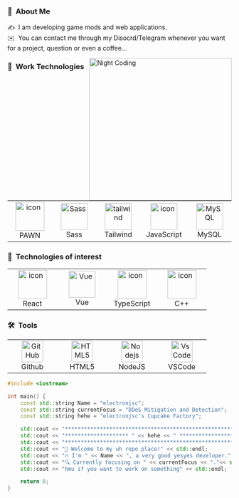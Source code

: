 ### 👨 &nbsp;About Me

✍️ &nbsp;I am developing game mods and web applications.\
✉️ &nbsp;You can contact me through my Disocrd/Telegram whenever you want for a project, question or even a coffee...

<img alt="Night Coding" src="https://i.imgur.com/MfXGIDb.png" width="320" height="320" align="right"/> 

### :triangular_ruler: &nbsp;Work Technologies
<table>
    <tr>
        <td align="center" width="96">
            <img src="https://sun6-22.userapi.com/s/v1/ig1/lcNh2ISYpIBbomD53p2EZIsgD97PMClZ80nf7SAH-WXyOIZZqFQcZHdC0v1QJWpUgNkKUf35.jpg?size=748x748&quality=96&crop=26,26,748,748&ava=1" alt="icon" width="65" height="65" />
          <br>PAWN
        </td>
        <td align="center" width="96">
            <img src="https://skillicons.dev/icons?i=sass" width="60" height="60" alt="Sass" />
          <br>Sass
        </td>
        <td align="center" width="96">
            <img src="https://skillicons.dev/icons?i=tailwind" width="60" height="60" alt="tailwind" />
          <br>Tailwind
        </td>
        <td align="center" width="96">
            <img src="https://skillicons.dev/icons?i=js" alt="icon" width="60" height="60" />
          <br>JavaScript
        </td>
        <td align="center" width="96">
            <img src="https://skillicons.dev/icons?i=mysql" width="60" height="60" alt="MySQL" />
          <br>MySQL
        </td>
     </tr>
</table>

### :open_file_folder: &nbsp;Technologies of interest

<table>
    <tr>
        <td align="center" width="96">
            <img src="https://skillicons.dev/icons?i=react" alt="icon" width="65" height="65" />
          <br>React
        </td>
        <td align="center" width="96">
            <img src="https://skillicons.dev/icons?i=vue" width="60" height="60" alt="Vue" />
          <br>Vue
        </td>
        <td align="center" width="96">
            <img src="https://skillicons.dev/icons?i=ts" alt="icon" width="65" height="65" />
          <br>TypeScript
        </td>
        <td align="center" width="96">
            <img src="https://skillicons.dev/icons?i=c" alt="icon" width="65" height="65" />
          <br>C++
        </td>
    </tr>
</table>

### 🛠 &nbsp;Tools

<table>
    <tr>
        <td align="center" width="96">
            <img src="https://skillicons.dev/icons?i=github" width="48" height="48" alt="GitHub" />
          <br>Github
        </td>
        <td align="center"  width="96">
            <img src="https://skillicons.dev/icons?i=html" width="48" height="48" alt="HTML5" />
          <br>HTML5
        </td>
        <td align="center" width="96">
            <img src="https://skillicons.dev/icons?i=nodejs" width="48" height="48" alt="Nodejs" />
          <br>NodeJS
        </td>
        <td align="center" width="96">
            <img src="https://skillicons.dev/icons?i=vscode" width="48" height="48" alt="VsCode" />
          <br>VSCode
        </td>
    </tr>
</table>                              


```cpp
#include <iostream>

int main() {
    const std::string Name = "electronjsc";
    const std::string currentFocus = "DDoS Mitigation and Detection";
    const std::string hehe = "electronjsc's Cupcake Factory";

    std::cout << "*************************************************************" << std::endl;
    std::cout << "******************** " << hehe << " *******************" << std::endl;
    std::cout << "*************************************************************" << std::endl;
    std::cout << "🎉 Welcome to my uh repo place!" << std::endl;
    std::cout << "🔥 I'm " << Name << ", a very good yesyes developer." << std::endl;
    std::cout << "🔍 Currently focusing on " << currentFocus << "."<< std::endl;
    std::cout << "hmu if you want to work on something" << std::endl;

    return 0;
}
```
